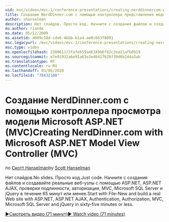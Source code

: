 ```yaml
---
uid: mvc/videos/mvc-1/conference-presentations/creating-nerddinnercom-with-microsoft-aspnet-model-view-controller-mvc
title: Создание NerdDinner.com с помощью контроллера представления моделей Microsoft ASP.NET (MVC) | Документация Майкрософт
author: shanselman
description: Нет слайдов. Просто код. Начните с создания файлов и создайте реальный веб-сайт с помощью ASP.NET, ASP.NET AJAX, проверки подлинности, авторизации, MVC, Microsoft SQL Server и...
ms.author: riande
ms.date: 05/12/2009
ms.assetid: 4009c18d-cde6-4bbb-b1a4-ae0c6b3f8091
msc.legacyurl: /mvc/videos/mvc-1/conference-presentations/creating-nerddinnercom-with-microsoft-aspnet-model-view-controller-mvc
msc.type: video
ms.openlocfilehash: 238061172fafeb59a46349b6f82c2ea11afb0919
ms.sourcegitcommit: e7e91932a6e91a63e2e46417626f39d6b244a3ab
ms.translationtype: MT
ms.contentlocale: ru-RU
ms.lasthandoff: 03/06/2020
ms.locfileid: "78432108"
---
```

# <a name="creating-nerddinnercom-with-microsoft-aspnet-model-view-controller-mvc"></a><span data-ttu-id="40221-105">Создание NerdDinner.com с помощью контроллера просмотра модели Microsoft ASP.NET (MVC)</span><span class="sxs-lookup"><span data-stu-id="40221-105">Creating NerdDinner.com with Microsoft ASP.NET Model View Controller (MVC)</span></span>

<span data-ttu-id="40221-106">по [Скотт Hanselman](https://github.com/shanselman)</span><span class="sxs-lookup"><span data-stu-id="40221-106">by [Scott Hanselman](https://github.com/shanselman)</span></span>

<span data-ttu-id="40221-107">Нет слайдов.</span><span class="sxs-lookup"><span data-stu-id="40221-107">No slides.</span></span> <span data-ttu-id="40221-108">Просто код.</span><span class="sxs-lookup"><span data-stu-id="40221-108">Just code.</span></span> <span data-ttu-id="40221-109">Начните с создания файлов и создавайте реальные веб-узлы с помощью ASP.NET, ASP.NET AJAX, проверки подлинности, авторизации, MVC, Microsoft SQL Server и jQuery в течение 65 минут или менее.</span><span class="sxs-lookup"><span data-stu-id="40221-109">Start with File-New and build a real Web site with ASP.NET, ASP.NET AJAX, Authentication, Authorization, MVC, Microsoft SQL Server and jQuery in sixty-five minutes or less.</span></span>

[<span data-ttu-id="40221-110">&#9654;Смотреть видео (71 минут)</span><span class="sxs-lookup"><span data-stu-id="40221-110">&#9654; Watch video (71 minutes)</span></span>](https://channel9.msdn.com/Blogs/ASP-NET-Site-Videos/creating-nerddinnercom-with-microsoft-aspnet-model-view-controller-mvc)
